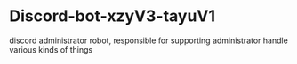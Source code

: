 # Discord-bot-xzyV3-tayuV1
discord administrator robot, responsible for supporting administrator handle various kinds of things
